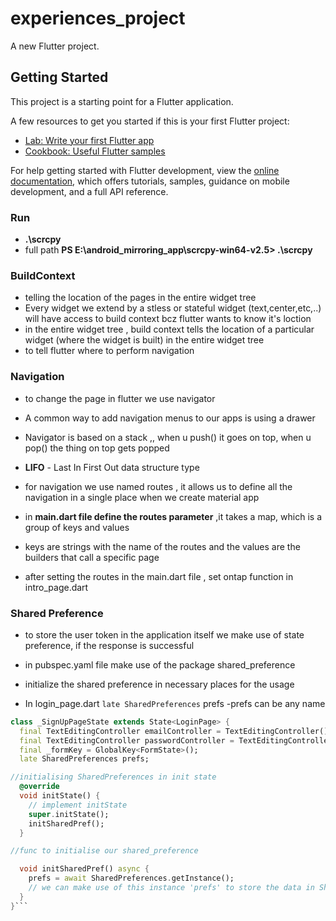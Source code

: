# experiences_project

A new Flutter project.

## Getting Started

This project is a starting point for a Flutter application.

A few resources to get you started if this is your first Flutter project:

- [Lab: Write your first Flutter app](https://docs.flutter.dev/get-started/codelab)
- [Cookbook: Useful Flutter samples](https://docs.flutter.dev/cookbook)

For help getting started with Flutter development, view the
[online documentation](https://docs.flutter.dev/), which offers tutorials,
samples, guidance on mobile development, and a full API reference.

### Run  

- **.\scrcpy**
- full path **PS E:\android_mirroring_app\scrcpy-win64-v2.5> .\scrcpy**

### BuildContext

- telling the location of the pages in the entire widget tree
- Every widget we extend by a stless or stateful widget (text,center,etc,..) will have access to build context bcz flutter wants to know it's loction  
- in the entire widget tree , build context tells the location of a particular widget (where the widget is built) in the entire widget tree  
- to tell flutter where to perform navigation  

### Navigation  

- to change the page in flutter we use navigator  
- A common way to add navigation menus to our apps is using a drawer  
- Navigator is based on a stack ,, when u push() it goes on top, when u pop() the thing on top gets popped  
- **LIFO** - Last In First Out data structure type

- for navigation we use named routes , it allows us to define all the     navigation in a single place when we create material app  
- in **main.dart file define the routes parameter** ,it takes a map, which is a group of keys and values  
- keys are strings with the name of the routes and the values are the builders that call a specific page  
- after setting the routes in the main.dart file , set ontap function in intro_page.dart  

### Shared Preference

- to store the user token in the application itself we make use of state preference, if the response is successful
  
- in pubspec.yaml file make use of the package shared_preference  
- initialize the shared preference in necessary places for the usage
- In login_page.dart `late SharedPreferences` prefs -prefs can be any name
  
```dart
class _SignUpPageState extends State<LoginPage> {
  final TextEditingController emailController = TextEditingController();
  final TextEditingController passwordController = TextEditingController();
  final _formKey = GlobalKey<FormState>();
  late SharedPreferences prefs;

//initialising SharedPreferences in init state
  @override
  void initState() {
    // implement initState
    super.initState();
    initSharedPref();
  }

//func to initialise our shared_preference

  void initSharedPref() async {
    prefs = await SharedPreferences.getInstance();
    // we can make use of this instance 'prefs' to store the data in SharedPreference
  }
}```
